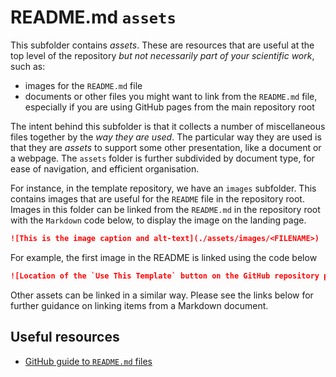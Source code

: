 # README.md `assets`

This subfolder contains _assets_. These are resources that are useful at the top level of the repository _but not necessarily part of your scientific work_, such as:

- images for the `README.md` file
- documents or other files you might want to link from the `README.md` file, especially if you are using GitHub pages from the main repository root

The intent behind this subfolder is that it collects a number of miscellaneous files together by the _way they are used_. The particular way they are used is that they are _assets_ to support some other presentation, like a document or a webpage. The `assets` folder is further subdivided by document type, for ease of navigation, and efficient organisation.

For instance, in the template repository, we have an `images` subfolder. This contains images that are useful for the `README` file in the repository root. Images in this folder can be linked from the `README.md` in the repository root with the `Markdown` code below, to display the image on the landing page.

```markdown
![This is the image caption and alt-text](./assets/images/<FILENAME>)
```

For example, the first image in the README is linked using the code below

```markdown
![Location of the `Use This Template` button on the GitHub repository page](./assets/images/use_this_template_button.png)
```

Other assets can be linked in a similar way. Please see the links below for further guidance on linking items from a Markdown document.

## Useful resources

- [GitHub guide to `README.md` files](https://docs.github.com/en/repositories/managing-your-repositorys-settings-and-features/customizing-your-repository/about-readmes)

